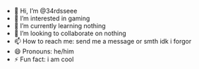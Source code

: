- 👋 Hi, I’m @34rdsseee
- 👀 I’m interested in gaming
- 🌱 I’m currently learning nothing
- 💞️ I’m looking to collaborate on nothing
- 📫 How to reach me: send me a message or smth idk i forgor
- 😄 Pronouns: he/him
- ⚡ Fun fact: i am cool
  

<!---
34rdsseee/34rdsseee is a ✨ special ✨ repository because its `README.md` (this file) appears on your GitHub profile.
You can click the Preview link to take a look at your changes.
--->
